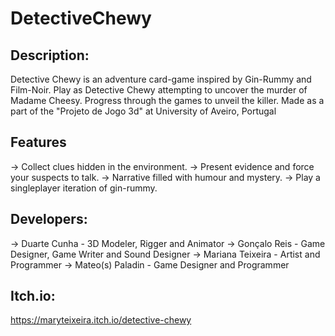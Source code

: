 # DetectiveChewy
 
## Description:
Detective Chewy is an adventure card-game inspired by Gin-Rummy and Film-Noir. 
Play as Detective Chewy attempting to uncover the murder of Madame Cheesy. 
Progress through the games to unveil the killer.
Made as a part of the "Projeto de Jogo 3d" at University of Aveiro, Portugal

## Features
 -> Collect clues hidden in the environment.
 -> Present evidence and force your suspects to talk.
 -> Narrative filled with humour and mystery.
 -> Play a singleplayer iteration of gin-rummy.

## Developers:
 -> Duarte Cunha - 3D Modeler, Rigger and Animator
 -> Gonçalo Reis - Game Designer, Game Writer and Sound Designer
 -> Mariana Teixeira - Artist and Programmer
 -> Mateo(s) Paladin - Game Designer and Programmer

## Itch.io:
https://maryteixeira.itch.io/detective-chewy
